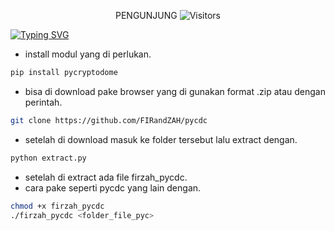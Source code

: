 
<p align="center"> 
 PENGUNJUNG 

 <img src="https://profile-counter.glitch.me/FIRandZAH/count.svg" alt="Visitors">
</p>

[![Typing SVG](https://readme-typing-svg.demolab.com?font=Fira+Code&pause=1000&color=00FF00&background=31FF9400&width=435&lines=Pycdc+converter+pyc+to+python)](https://git.io/typing-svg)

- install modul yang di perlukan.

```sh
pip install pycryptodome
```
- bisa di download pake browser yang di gunakan format .zip atau dengan perintah.
```sh
git clone https://github.com/FIRandZAH/pycdc
```
- setelah di download masuk ke folder tersebut lalu extract dengan.
```sh
python extract.py
```
- setelah di extract ada file firzah_pycdc.
- cara pake seperti pycdc yang lain dengan.
```sh
chmod +x firzah_pycdc
./firzah_pycdc <folder_file_pyc>
```
